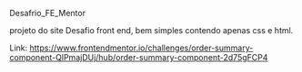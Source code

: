 Desafrio_FE_Mentor

projeto do site Desafio front end, bem simples contendo  apenas css e html.

Link: https://www.frontendmentor.io/challenges/order-summary-component-QlPmajDUj/hub/order-summary-component-2d75gFCP4
